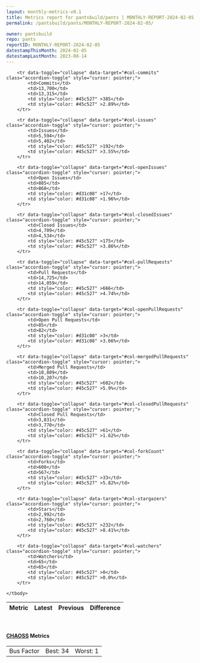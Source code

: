 ```yaml
---
layout: monthly-metrics-v0.1
title: Metrics report for pantsbuild/pants | MONTHLY-REPORT-2024-02-05 | 2024-02-05
permalink: /pantsbuild/pants/MONTHLY-REPORT-2024-02-05/

owner: pantsbuild
repo: pants
reportID: MONTHLY-REPORT-2024-02-05
datestampThisMonth: 2024-02-05
datestampLastMonth: 2023-08-14
---
```



<table class="table table-condensed" style="border-collapse:collapse;">
    <thead>
    <tr>
        <th>Metric</th>
        <th>Latest</th>
        <th>Previous</th>
        <th colspan="2" style="text-align: center;">Difference</th>
    </tr>
    </thead>
    <tbody>

        <tr data-toggle="collapse" data-target="#col-commits" class="accordion-toggle" style="cursor: pointer;">
            <td>Commits</td>
            <td>13,700</td>
            <td>13,315</td>
            <td style="color: #45c527" >385</td>
            <td style="color: #45c527" >2.89%</td>
        </tr>
        
        <tr data-toggle="collapse" data-target="#col-issues" class="accordion-toggle" style="cursor: pointer;">
            <td>Issues</td>
            <td>5,594</td>
            <td>5,402</td>
            <td style="color: #45c527" >192</td>
            <td style="color: #45c527" >3.55%</td>
        </tr>
        
        <tr data-toggle="collapse" data-target="#col-openIssues" class="accordion-toggle" style="cursor: pointer;">
            <td>Open Issues</td>
            <td>885</td>
            <td>868</td>
            <td style="color: #d31c08" >17</td>
            <td style="color: #d31c08" >1.96%</td>
        </tr>
        
        <tr data-toggle="collapse" data-target="#col-closedIssues" class="accordion-toggle" style="cursor: pointer;">
            <td>Closed Issues</td>
            <td>4,709</td>
            <td>4,534</td>
            <td style="color: #45c527" >175</td>
            <td style="color: #45c527" >3.86%</td>
        </tr>
        
        <tr data-toggle="collapse" data-target="#col-pullRequests" class="accordion-toggle" style="cursor: pointer;">
            <td>Pull Requests</td>
            <td>14,725</td>
            <td>14,059</td>
            <td style="color: #45c527" >666</td>
            <td style="color: #45c527" >4.74%</td>
        </tr>
        
        <tr data-toggle="collapse" data-target="#col-openPullRequests" class="accordion-toggle" style="cursor: pointer;">
            <td>Open Pull Requests</td>
            <td>85</td>
            <td>82</td>
            <td style="color: #d31c08" >3</td>
            <td style="color: #d31c08" >3.66%</td>
        </tr>
        
        <tr data-toggle="collapse" data-target="#col-mergedPullRequests" class="accordion-toggle" style="cursor: pointer;">
            <td>Merged Pull Requests</td>
            <td>10,809</td>
            <td>10,207</td>
            <td style="color: #45c527" >602</td>
            <td style="color: #45c527" >5.9%</td>
        </tr>
        
        <tr data-toggle="collapse" data-target="#col-closedPullRequests" class="accordion-toggle" style="cursor: pointer;">
            <td>Closed Pull Requests</td>
            <td>3,831</td>
            <td>3,770</td>
            <td style="color: #45c527" >61</td>
            <td style="color: #45c527" >1.62%</td>
        </tr>
        
        <tr data-toggle="collapse" data-target="#col-forkCount" class="accordion-toggle" style="cursor: pointer;">
            <td>Forks</td>
            <td>600</td>
            <td>567</td>
            <td style="color: #45c527" >33</td>
            <td style="color: #45c527" >5.82%</td>
        </tr>
        
        <tr data-toggle="collapse" data-target="#col-stargazers" class="accordion-toggle" style="cursor: pointer;">
            <td>Stars</td>
            <td>2,992</td>
            <td>2,760</td>
            <td style="color: #45c527" >232</td>
            <td style="color: #45c527" >8.41%</td>
        </tr>
        
        <tr data-toggle="collapse" data-target="#col-watchers" class="accordion-toggle" style="cursor: pointer;">
            <td>Watchers</td>
            <td>65</td>
            <td>65</td>
            <td style="color: #45c527" >0</td>
            <td style="color: #45c527" >0.0%</td>
        </tr>
        
    </tbody>
</table>
<br>
<h4><a target="_blank" href="https://chaoss.community/">CHAOSS</a> Metrics</h4>

<table class="table table-condensed" style="border-collapse:collapse;">
    <tbody>
        <td>Bus Factor</td>
        <td>Best: 34</td>
        <td>Worst: 1</td>
    </tbody>
</table>
